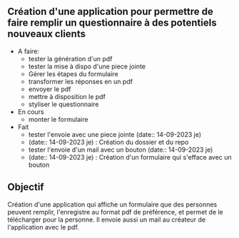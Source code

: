 ## Création d'une application pour permettre de faire remplir un questionnaire à des potentiels nouveaux clients

- A faire:
	- tester la génération d'un pdf
	- tester la mise à dispo d'une piece jointe
	- Gérer les étapes du formulaire
	- transformer les réponses en un pdf
	- envoyer le pdf
	- mettre à disposition le pdf
    - styliser le questionnaire
- En cours
	- monter le formulaire
- Fait
	- tester l'envoie avec une piece jointe (date:: 14-09-2023 je)
	- (date:: 14-09-2023 je) : Création du dossier et du repo
	- tester l'envoie d'un mail avec un bouton (date:: 14-09-2023 je)
	- (date:: 14-09-2023 je) : Création d'un formulaire qui s'efface avec un bouton

## Objectif

Création d'une application qui affiche un formulaire que des personnes peuvent remplir, l'enregistre au format pdf de préférence, et permet de le télécharger pour la personne. Il envoie aussi un mail au créateur de l'application avec le pdf.



